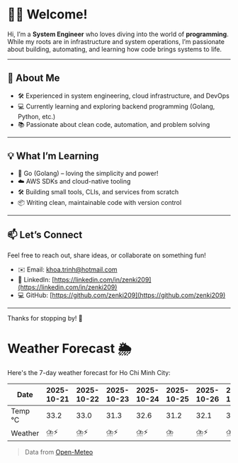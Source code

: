 # 👨‍💻 Welcome!

Hi, I’m a **System Engineer** who loves diving into the world of **programming**. While my roots are in infrastructure and system operations, I’m passionate about building, automating, and learning how code brings systems to life.

---

## 🚀 About Me

- 🛠️ Experienced in system engineering, cloud infrastructure, and DevOps
- 💻 Currently learning and exploring backend programming (Golang, Python, etc.)
- 📚 Passionate about clean code, automation, and problem solving

---

## 💡 What I’m Learning

- 🧠 Go (Golang) – loving the simplicity and power!
- ☁️ AWS SDKs and cloud-native tooling
- 🛠️ Building small tools, CLIs, and services from scratch
- 📦 Writing clean, maintainable code with version control

---

## 📫 Let’s Connect

Feel free to reach out, share ideas, or collaborate on something fun!

- ✉️ Email: khoa.trinh@hotmail.com
- 🔗 LinkedIn: [https://linkedin.com/in/zenki209](https://linkedin.com/in/zenki209)  
- 💻 GitHub: [https://github.com/zenki209](https://github.com/zenki209)

---

Thanks for stopping by! 🌱


# Weather Forecast 🌦️

Here's the 7-day weather forecast for Ho Chi Minh City:

| Date     | 2025-10-21 | 2025-10-22 | 2025-10-23 | 2025-10-24 | 2025-10-25 | 2025-10-26 | 2025-10-27 |
| -------- | ---------- | ---------- | ---------- | ---------- | ---------- | ---------- | ---------- |
| Temp °C  | 33.2       | 33.0       | 31.3       | 32.6       | 31.2       | 32.1       | 32.5       |
| Weather  | ⛈️⚡        | ⛈️⚡        | ⛈️⚡        | ⛈️⚡        | ⛈️         | ⛈️⚡        | ⛈️⚡        |


> Data from [Open-Meteo](https://open-meteo.com)